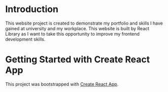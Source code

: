 # Introduction

This website project is created to demonstrate my portfolio and skills I have gained at university and my workplace. 
This website is built by React Library as I want to take this opportunity to improve my frontend development skills.

# Getting Started with Create React App

This project was bootstrapped with [Create React App](https://github.com/facebook/create-react-app).

